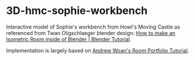 # 3D-hmc-sophie-workbench

Interactive model of Sophie's workbench from Howl's Moving Castle as referenced from Twan Oligschlaeger blender design: [
How to make an Isometric Room inside of Blender | Blender Tutorial](https://www.youtube.com/watch?v=mboMae99d_I).

Implementation is largely based on [Andrew Woan's Room Portfolio Tutorial](https://www.youtube.com/watch?v=AB6sulUMRGE&t=8714s).
